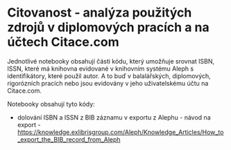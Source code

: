 # Citovanost - analýza použitých zdrojů v diplomových pracích a na účtech Citace.com


Jednotlivé notebooky obsahují části kódu, který umožňuje srovnat ISBN, ISSN, které má knihovna evidované v knihovním systému Aleph s identifikátory, které použil autor. A to buď v balalářských, diplomových, rigorózních pracích nebo jsou evidovány v jeho uživatelskému účtu na Citace.com.

Notebooky obsahují tyto kódy:
- dolování ISBN a ISSN z BIB záznamu v exportu z Alephu - návod na export -  https://knowledge.exlibrisgroup.com/Aleph/Knowledge_Articles/How_to_export_the_BIB_record_from_Aleph
